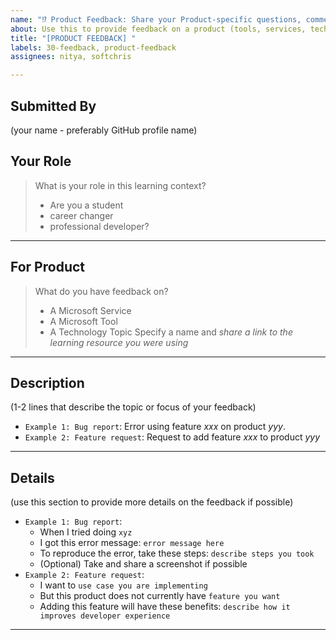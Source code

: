 ```yaml
---
name: "⁉️ Product Feedback: Share your Product-specific questions, comments"
about: Use this to provide feedback on a product (tools, services, technology)
title: "[PRODUCT FEEDBACK] "
labels: 30-feedback, product-feedback
assignees: nitya, softchris

---
```


## Submitted By
(your name -  preferably GitHub profile name)

## Your Role
> What is your role in this learning context?
> - Are you a student
> - career changer
> -  professional developer?

---

## For Product
> What do you have feedback on?
>  - A Microsoft Service
>  - A Microsoft Tool
>  - A Technology Topic
Specify a name and _share a link to the learning resource you were using_ 

---

## Description
(1-2 lines that describe the topic or focus of your feedback)
* `Example 1: Bug report`: Error using feature _xxx_ on product _yyy_. 
* `Example 2: Feature request`: Request to add feature _xxx_ to product _yyy_

---

## Details
(use this section to provide more details on the feedback if possible)
* `Example 1: Bug report`: 
  - When I tried doing `xyz`
  - I got this error message: `error message here`
  - To reproduce the error, take these steps: `describe steps you took`
  - (Optional) Take and share a screenshot if possible
* `Example 2: Feature request`: 
  - I want to `use case you are implementing`
  - But this product does not currently have `feature you want`
  - Adding this feature will have these benefits: `describe how it improves developer experience`

---
